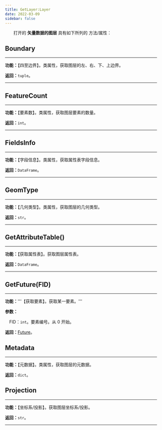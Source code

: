 ```yaml
---
title: GetLayer:Layer
date: 2022-03-09
sidebar: false
---
```


&emsp;　打开的 **矢量数据的图层** 具有如下所列的 方法/属性：

## **Boundary**

---

**功能：**【四至边界】。类属性，获取图层的左、右、下、上边界。

**返回：**`tuple`。

---

## **FeatureCount**

---

**功能：**【要素数】。类属性，获取图层要素的数量。

**返回：**`int`。

---

## **FieldsInfo**

---

**功能：**【字段信息】。类属性，获取属性表字段信息。

**返回：**`DataFrame`。

---

## **GeomType**

---

**功能：**【几何类型】。类属性，获取图层的几何类型。

**返回：**`str`。

---

## **GetAttributeTable**()

---

**功能：**【获取属性表】。获取图层属性表。

**返回：**`DataFrame`。

---

## **GetFuture(FID)**

---

**功能：**'''【获取要素】。获取某一要素。'''

**参数：** 

&emsp;FID：`int`。要素编号。从 0 开始。

**返回：**[Future](Future.html)。

## **Metadata**

---

**功能：**【元数据】。类属性，获取图层的元数据。

**返回：**`dict`。

## **Projection**

---

**功能：**【坐标系/投影】。获取图层坐标系/投影。

**返回：**`str`。

---

